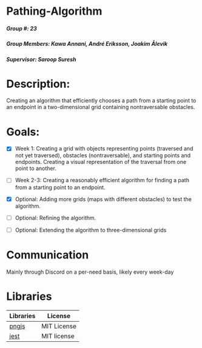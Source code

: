 # Pathing-Algorithm
##### Group #: 23
##### Group Members: Kawa Annani, André Eriksson, Joakim Ålevik
##### Supervisor: Saroop Suresh

# Description:
Creating an algorithm that efficiently chooses a path from a starting point
to an endpoint in a two-dimensional grid containing nontraversable
obstacles.

# Goals:
- [X] Week 1: Creating a grid with objects representing points (traversed
and not yet traversed), obstacles (nontraversable), and starting points
and endpoints. Creating a visual representation of the traversal from
one point to another.

- [ ] Week 2-3: Creating a reasonably efficient algorithm for finding a path
from a starting point to an endpoint.

- [X] Optional: Adding more grids (maps with different obstacles) to test
the algorithm.

- [ ] Optional: Refining the algorithm.

- [ ] Optional: Extending the algorithm to three-dimensional grids

# Communication 
Mainly through Discord on a per-need basis, likely every week-day

# Libraries

| Libraries     | License       |
| ------------- | ------------- |
| [pngjs](https://github.com/lukeapage/pngjs)  | MIT License  |
| [jest](https://github.com/facebook/jest)     | MIT license  |
